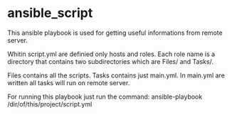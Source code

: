 # ansible_script
This ansible playbook is used for getting useful informations from remote server.

Whitin script.yml are definied only hosts and roles. Each role name is a directory that contains two subdirectories which are Files/ and Tasks/.

Files contains all the scripts.
Tasks contains just main.yml. In main.yml are written all tasks will run on remote server.

For running this playbook just run the command:
ansible-playbook /dir/of/this/project/script.yml
